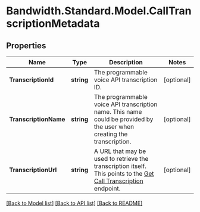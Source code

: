 # Bandwidth.Standard.Model.CallTranscriptionMetadata

## Properties

Name | Type | Description | Notes
------------ | ------------- | ------------- | -------------
**TranscriptionId** | **string** | The programmable voice API transcription ID. | [optional] 
**TranscriptionName** | **string** | The programmable voice API transcription name. This name could be provided by the user when creating the transcription. | [optional] 
**TranscriptionUrl** | **string** | A URL that may be used to retrieve the transcription itself. This points to the [Get Call Transcription](/apis/voice/#operation/getCallTranscription) endpoint. | [optional] 

[[Back to Model list]](../README.md#documentation-for-models) [[Back to API list]](../README.md#documentation-for-api-endpoints) [[Back to README]](../README.md)

